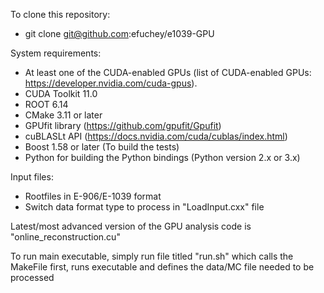 To clone this repository:
- git clone git@github.com:efuchey/e1039-GPU

System requirements:
- At least one of the CUDA-enabled GPUs (list of CUDA-enabled GPUs: https://developer.nvidia.com/cuda-gpus).
- CUDA Toolkit 11.0
- ROOT 6.14
- CMake 3.11 or later
- GPUfit library (https://github.com/gpufit/Gpufit)
- cuBLASLt API (https://docs.nvidia.com/cuda/cublas/index.html)
- Boost 1.58 or later (To build the tests)
- Python for building the Python bindings (Python version 2.x or 3.x)

Input files:
- Rootfiles in E-906/E-1039 format
- Switch data format type to process in "LoadInput.cxx" file

Latest/most advanced version of the GPU analysis code is "online_reconstruction.cu"

To run main executable, simply run file titled "run.sh" which calls the MakeFile first, runs executable and defines the data/MC file needed to be processed



